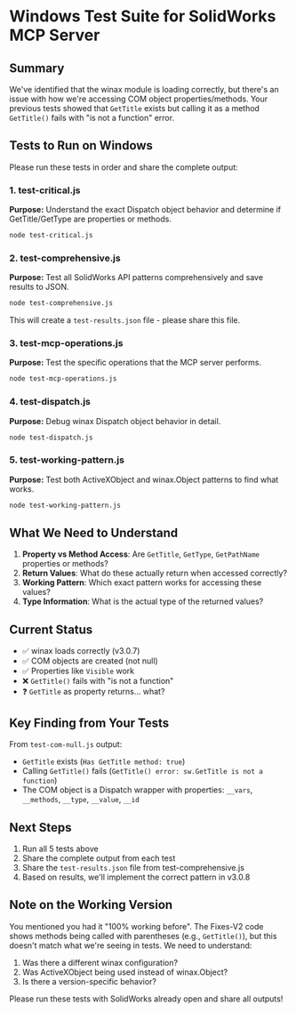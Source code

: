 # Windows Test Suite for SolidWorks MCP Server

## Summary
We've identified that the winax module is loading correctly, but there's an issue with how we're accessing COM object properties/methods. Your previous tests showed that `GetTitle` exists but calling it as a method `GetTitle()` fails with "is not a function" error.

## Tests to Run on Windows

Please run these tests in order and share the complete output:

### 1. test-critical.js
**Purpose:** Understand the exact Dispatch object behavior and determine if GetTitle/GetType are properties or methods.
```bash
node test-critical.js
```

### 2. test-comprehensive.js  
**Purpose:** Test all SolidWorks API patterns comprehensively and save results to JSON.
```bash
node test-comprehensive.js
```
This will create a `test-results.json` file - please share this file.

### 3. test-mcp-operations.js
**Purpose:** Test the specific operations that the MCP server performs.
```bash
node test-mcp-operations.js
```

### 4. test-dispatch.js
**Purpose:** Debug winax Dispatch object behavior in detail.
```bash
node test-dispatch.js
```

### 5. test-working-pattern.js
**Purpose:** Test both ActiveXObject and winax.Object patterns to find what works.
```bash
node test-working-pattern.js
```

## What We Need to Understand

1. **Property vs Method Access**: Are `GetTitle`, `GetType`, `GetPathName` properties or methods?
2. **Return Values**: What do these actually return when accessed correctly?
3. **Working Pattern**: Which exact pattern works for accessing these values?
4. **Type Information**: What is the actual type of the returned values?

## Current Status

- ✅ winax loads correctly (v3.0.7)
- ✅ COM objects are created (not null)
- ✅ Properties like `Visible` work
- ❌ `GetTitle()` fails with "is not a function"
- ❓ `GetTitle` as property returns... what?

## Key Finding from Your Tests

From `test-com-null.js` output:
- `GetTitle` exists (`Has GetTitle method: true`)
- Calling `GetTitle()` fails (`GetTitle() error: sw.GetTitle is not a function`)
- The COM object is a Dispatch wrapper with properties: `__vars`, `__methods`, `__type`, `__value`, `__id`

## Next Steps

1. Run all 5 tests above
2. Share the complete output from each test
3. Share the `test-results.json` file from test-comprehensive.js
4. Based on results, we'll implement the correct pattern in v3.0.8

## Note on the Working Version

You mentioned you had it "100% working before". The Fixes-V2 code shows methods being called with parentheses (e.g., `GetTitle()`), but this doesn't match what we're seeing in tests. We need to understand:

1. Was there a different winax configuration?
2. Was ActiveXObject being used instead of winax.Object?
3. Is there a version-specific behavior?

Please run these tests with SolidWorks already open and share all outputs!